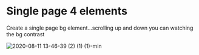 
<h1> Single page 4 elements </h1>

<p> Create a single page bg element...scrolling up and down you can watching the bg contrast </p>

![2020-08-11 13-46-39 (2) (1) (1)-min](https://github.com/AshRepartoFerramenta/project-4-elements/blob/master/video/4elements.gif)
